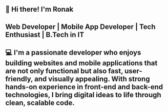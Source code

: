 ## 👋 Hi there! I'm Ronak 

## Web Developer | Mobile App Developer | Tech Enthusiast | B.Tech in IT

## 💻 I'm a passionate developer who enjoys building websites and mobile applications that are not only functional but also fast, user-friendly, and visually appealing. With strong hands-on experience in front-end and back-end technologies, I bring digital ideas to life through clean, scalable code.
